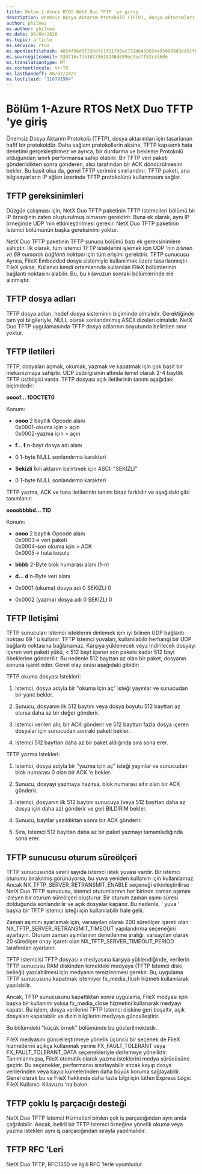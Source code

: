 ```yaml
---
title: Bölüm 1-Azure RTOS NetX Duo TFTP 'ye giriş
description: Önemsiz Dosya Aktarım Protokolü (TFTP), dosya aktarımları için tasarlanan hafif bir protokoldür.
author: philmea
ms.author: philmea
ms.date: 06/04/2020
ms.topic: article
ms.service: rtos
ms.openlocfilehash: 4854f96d8f230d7c1f21700ac731d6430854a950009d3ed51fbf90d37885f255
ms.sourcegitcommit: 93d716cf7e3d735b18246d659ec9ec7f82c336de
ms.translationtype: MT
ms.contentlocale: tr-TR
ms.lasthandoff: 08/07/2021
ms.locfileid: "116791984"
---
```

# <a name="chapter-1---introduction-to-azure-rtos-netx-duo-tftp"></a>Bölüm 1-Azure RTOS NetX Duo TFTP 'ye giriş 

Önemsiz Dosya Aktarım Protokolü (TFTP), dosya aktarımları için tasarlanan hafif bir protokoldür. Daha sağlam protokollerin aksine, TFTP kapsamlı hata denetimi gerçekleştirmez ve ayrıca, bir durdurma ve bekleme Protokolü olduğundan sınırlı performansa sahip olabilir. Bir TFTP veri paketi gönderildikten sonra gönderen, alıcı tarafından bir ACK döndürülmesini bekler. Bu basit olsa da, genel TFTP verimini sınırlandırır. TFTP paketi, ana bilgisayarların IP ağları üzerinde TFTP protokolünü kullanmasını sağlar.

## <a name="tftp-requirements"></a>TFTP gereksinimleri

Düzgün çalışması için, NetX Duo TFTP paketinin TFTP Istemcileri bölümü bir IP örneğinin zaten oluşturulmuş olmasını gerektirir. Buna ek olarak, aynı IP örneğinde UDP 'nin etkinleştirilmesi gerekir. NetX Duo TFTP paketinin Istemci bölümünün başka gereksinimi yoktur.

NetX Duo TFTP paketinin TFTP sunucu bölümü bazı ek gereksinimlere sahiptir. İlk olarak, tüm istemci TFTP isteklerini işlemek için UDP 'nin *bilinen ve 69 numaralı bağlantı noktası* için tüm erişimi gerektirir. TFTP sunucusu Ayrıca, FileX Embedded dosya sistemiyle kullanılmak üzere tasarlanmıştır. FileX yoksa, Kullanıcı kendi ortamlarında kullanılan FileX bölümlerinin bağlantı noktasını alabilir. Bu, bu kılavuzun sonraki bölümlerinde ele alınmıştır.

## <a name="tftp-file-names"></a>TFTP dosya adları 

TFTP dosya adları, hedef dosya sisteminin biçiminde olmalıdır. Gerektiğinde tam yol bilgileriyle, NULL olarak sonlandırılmış ASCII dizeleri olmalıdır. NetX Duo TFTP uygulamasında TFTP dosya adlarının boyutunda belirtilen sınır yoktur.

## <a name="tftp-messages"></a>TFTP Iletileri

TFTP, dosyaları açmak, okumak, yazmak ve kapatmak için çok basit bir mekanizmaya sahiptir. UDP üstbilgisinin altında temel olarak 2-4 baytlık TFTP üstbilgisi vardır. TFTP dosyası açık iletilerinin tanımı aşağıdaki biçimdedir:

**oooof... f0OCTET0**

Konum:

- **oooo** 2 baytlık Opcode alanı  
0x0001-okuma için > açın  
0x0002-yazma için > açın

- **f... f** n-bayt dosya adı alanı

- 0 1-byte NULL sonlandırma karakteri

- **Sekizli** İkili aktarım belirtmek için ASCII "SEKIZLI"

- 0 1-byte NULL sonlandırma karakteri

TFTP yazma, ACK ve hata iletilerinin tanımı biraz farklıdır ve aşağıdaki gibi tanımlanır:

**oooobbbbd... TID**

Konum:

- **oooo** 2 baytlık Opcode alanı  
0x0003-> veri paketi  
0x0004-son okuma için > ACK  
0x0005-> hata koşulu  

- **bbbb** 2-Byte blok numarası alanı (1-n)

- **d... d** n-Byte veri alanı


- 0x0001 (okuma) dosya adı 0 SEKIZLI 0

- 0x0002 (yazma) dosya adı 0 SEKIZLI 0

## <a name="tftp-communication"></a>TFTP Iletişimi

TFTP sunucuları Istemci isteklerini dinlemek için iyi bilinen UDP bağlantı noktası 69 ' ü kullanır. TFTP Istemci yuvaları, kullanılabilir herhangi bir UDP bağlantı noktasına bağlanamaz. Karşıya yüklenecek veya İndirilecek dosyayı içeren veri paketi yükü, < 512 bayt içeren son pakete kadar 512 bayt öbeklerine gönderilir. Bu nedenle 512 bayttan az olan bir paket, dosyanın sonuna işaret eder. Genel olay sırası aşağıdaki gibidir:

TFTP okuma dosyası Istekleri:

1.  Istemci, dosya adıyla bir "okuma Için aç" isteği yayınlar ve sunucudan bir yanıt bekler.

2.  Sunucu, dosyanın ilk 512 baytını veya dosya boyutu 512 bayttan az olursa daha az bir değer gönderir.

3.  Istemci verileri alır, bir ACK gönderir ve 512 bayttan fazla dosya içeren dosyalar için sunucudan sonraki paketi bekler.

4.  Istemci 512 bayttan daha az bir paket aldığında sıra sona erer.

TFTP yazma Istekleri:

1.  Istemci, dosya adıyla bir "yazma için aç" isteği yayınlar ve sunucudan blok numarası 0 olan bir ACK 'e bekler.

2.  Sunucu, dosyayı yazmaya hazırsa, blok numarası sıfır olan bir ACK gönderir.

3.  Istemci, dosyanın ilk 512 baytını sunucuya (veya 512 bayttan daha az dosya için daha az) gönderir ve geri BILDIRIM bekler.

4.  Sunucu, baytlar yazıldıktan sonra bir ACK gönderir.

5.  Sıra, Istemci 512 bayttan daha az bir paket yazmayı tamamladığında sona erer.
 

## <a name="tftp-server-session-timer"></a>TFTP sunucusu oturum süreölçeri

TFTP sunucusunda sınırlı sayıda istemci istek yuvası vardır. Bir istemci oturumu bırakılmış görünüyorsa, bu yuva yeniden kullanım için kullanılamaz. Ancak NX_TFTP_SERVER_RETRANSMIT_ENABLE seçeneği etkinleştirilirse NetX Duo TFTP sunucusu, istemci oturumlarının her birinde zaman aşımını izleyen bir oturum süreölçeri oluşturur. Bir oturum zaman aşımı süresi dolduğunda sonlandırılır ve açık dosyalar kapanır. Bu nedenle, ' yuva ' başka bir TFTP Istemci isteği için kullanılabilir hale gelir.

Zaman aşımını ayarlamak için, varsayılan olarak 200 süreölçer işareti olan NX_TFTP_SERVER_RETRANSMIT_TIMEOUT yapılandırma seçeneğini ayarlayın. Oturum zaman aşımlarının denetlenme aralığı, varsayılan olarak 20 süreölçer onay işareti olan NX_TFTP_SERVER_TIMEOUT_PERIOD tarafından ayarlanır.

TFTP Istemcisi TFTP dosyası x medyasına karşıya yüklendiğinde, verilerin TFTP sunucusu RAM diskinden temeldeki medyaya (TFTP Istemci diski belleği) yazılabilmesi için medyanın temizlenmesi gerekir. Bu, uygulama TFTP sunucusunu kapatmak istemiyor fx_media_flush hizmeti kullanılarak yapılabilir.

Ancak, TFTP sunucusunu kapattıktan sonra uygulama, FileX medyası için başka bir kullanımı yoksa fx_media_close hizmetini kullanarak medyayı kapatır. Bu işlem, dosya verilerini TFTP Istemci diskine geri boşaltır, açık dosyaları kapatabilir ve dizin bilgilerini medyaya güncelleştirir.

Bu bölümdeki "küçük örnek" bölümünde bu gösterilmektedir.

FileX medyasını güncelleştirmeye yönelik üçüncü bir seçenek de FileX hizmetlerini açıkça kullanmak yerine FX_FAULT_TOLERANT veya FX_FAULT_TOLERANT_DATA seçenekleriyle derlemeye yöneliktir. Tanımlanmışsa, FileX otomatik olarak yazma isteklerini medya sürücüsüne geçirir. Bu seçenekler, performansı sınırlayabilir ancak kayıp dosya verilerinden veya kayıp kümelerinden daha büyük koruma sağlayabilir. Genel olarak bu ve FileX hakkında daha fazla bilgi için lütfen Express Logic FileX Kullanıcı Kılavuzu 'na bakın.

## <a name="tftp-multi-thread-support"></a>TFTP çoklu Iş parçacığı desteği

NetX Duo TFTP Istemci Hizmetleri birden çok iş parçacığından aynı anda çağrılabilir. Ancak, belirli bir TFTP Istemci örneğine yönelik okuma veya yazma istekleri aynı iş parçacığından sırayla yapılmalıdır.

## <a name="tftp-rfcs"></a>TFTP RFC 'Leri

NetX Duo TFTP, RFC1350 ve ilgili RFC 'lerle uyumludur.

